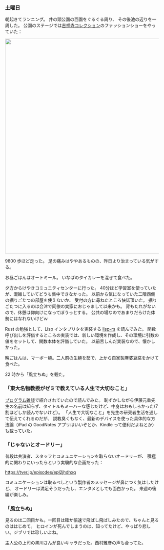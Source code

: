 ### 土曜日

朝起きてランニング。
井の頭公園の西園をぐるぐる周り、
その後池の辺りを一周した。
公園のステージでは[吉祥寺コレクション](https://kichijoji-collection.com/)のファッションショーをやっていた：

<img src="https://i.imgur.com/XH9nlXC.jpg" width="700">

9800 歩ほど走った。
足の痛みはややあるものの、昨日より治まっている気がする。

お昼ごはんはオートミール。
いなばのタイカレーを混ぜて食べた。

夕方からけやきコミュニティセンターに行った。
40分ほど学習室を使っていたが、混雑していてどうも集中できなかった。
以前から気になっていた二階西側の掘りごたつの部屋を使えないか、
受付の方に尋ねたところ快諾頂いた。
掘りごたつに入るのは会津で同僚の実家におじゃまして以来かも。
背もたれがないので、休憩は仰向けになってぼうっとする。
公共の場なのであまりだらけた体勢にはなれないけどｗ

Rust の勉強として、Lisp インタプリタを実装する [lisp-rs](https://vishpat.github.io/lisp-rs/overview.html) を読んでみた。
関数呼び出しを評価するところの実装では、新しい環境を作成し、その環境に引数の値をセットして、関数本体を評価していた。
以前苦しんだ実装なので、懐かしかった。

晩ごはんは、マーボー麺。二人前の生麺を茹で、上から自家製麻婆豆腐をかけて食べた。

22 時から「風立ちぬ」を観た。

### 「東大名物教授がゼミで教えている人生で大切なこと」

[プログラム雑談](https://anchor.fm/karino2/episodes/162-e191te1)で紹介されていたので読んでみた。
恥ずかしながら伊藤元重先生の名前は知らず、タイトルもミーハーな感じだけど、中身はおもしろかった(7割ほどしか読んでないけど）。
「人生で大切なこと」を先生の研究者生活を通して伝えてくれるのだが、
説教臭くもなく、最新のデバイスを使った具体的な方法論（iPad の GoodNotes アプリはいいぞとか、Kindle って便利だよねとか）も載っていた。

### 「じゃないとオードリー」

普段は共演者、スタッフとコミュニケーションを取らないオードリーが、
積極的に関わりにいったらという実験的な企画だった：

https://tver.jp/episodes/epl2jhdhxq

コミュニケーションは取るべしという製作者のメッセージが鼻につく気はしたけど、
オードリーは満足そうだったし、エンタメとしても面白かった。
来週の後編が楽しみ。

### 「風立ちぬ」

見るのは二回目かも。一回目は確か倍速で飛ばし飛ばしみたので、ちゃんと見るのははじめて。
ヒロインが死んでしまうのは、知ってたけど、やっぱり悲しい。ジブリでは珍しいよね。

主人公の上司の黒川さんが良いキャラだった。西村雅彦の声も合ってた。